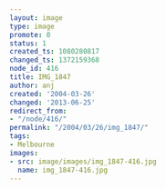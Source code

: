 ```yaml
---
layout: image
type: image
promote: 0
status: 1
created_ts: 1080280817
changed_ts: 1372159368
node_id: 416
title: IMG_1847
author: anj
created: '2004-03-26'
changed: '2013-06-25'
redirect_from:
- "/node/416/"
permalink: "/2004/03/26/img_1847/"
tags:
- Melbourne
images:
- src: image/images/img_1847-416.jpg
  name: img_1847-416.jpg
---
```



